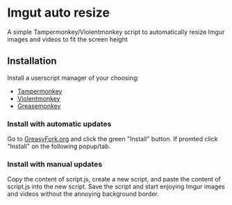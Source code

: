 # Imgut auto resize

A simple Tampermonkey/Violentmonkey script to automatically resize Imgur images and videos to fit the screen height


## Installation

Install a userscript manager of your choosing:

 - [Tampermonkey](https://addons.mozilla.org/de/firefox/addon/tampermonkey/)
 - [Violentmonkey](https://addons.mozilla.org/de/firefox/addon/violentmonkey/)
 - [Greasemonkey](https://addons.mozilla.org/de/firefox/addon/greasemonkey/)

### Install with automatic updates

Go to [GreasyFork.org](https://greasyfork.org/en/scripts/434744-imgur-auto-resize) and click the green "Install" button. If promted click "Install" on the following popup/tab.

### Install with manual updates

Copy the content of script.js, create a new script, and paste the content of script.js into the new script.
Save the script and start enjoying Imgur images and videos without the annoying background border.
